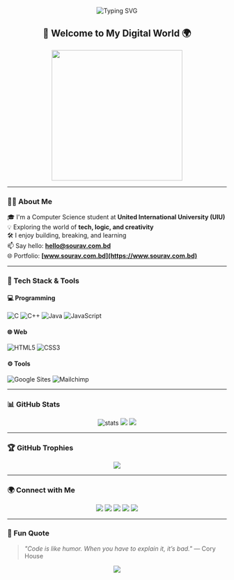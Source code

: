 <p align="center">
  <img src="https://readme-typing-svg.demolab.com?font=Fira+Code&size=24&pause=1000&color=F75C7E&center=true&vCenter=true&width=435&lines=Hi+there+👋;I'm+Sourav+Saha;Aspiring+CS+Student+%7C+Tech+Explorer;Lifelong+Learner+%7C+Open+Source+Lover" alt="Typing SVG" />
</p>

<h2 align="center">🚀 Welcome to My Digital World 🌍</h2>

<p align="center">
  <img src="https://media.giphy.com/media/qgQUggAC3Pfv687qPC/giphy.gif" width="300" />
</p>

---

### 👨‍💻 About Me

🎓 I'm a Computer Science student at **United International University (UIU)**  
💡 Exploring the world of **tech, logic, and creativity**  
🛠️ I enjoy building, breaking, and learning  
📫 Say hello: **[hello@sourav.com.bd](mailto:hello@sourav.com.bd)**  
🌐 Portfolio: **[www.sourav.com.bd](https://www.sourav.com.bd)**

---

### 🔧 Tech Stack & Tools

#### 💻 Programming
![C](https://img.shields.io/badge/C-00599C?style=flat-square&logo=c&logoColor=white)
![C++](https://img.shields.io/badge/C++-00599C?style=flat-square&logo=c%2B%2B&logoColor=white)
![Java](https://img.shields.io/badge/Java-007396?style=flat-square&logo=java&logoColor=white)
![JavaScript](https://img.shields.io/badge/JavaScript-F7DF1E?style=flat-square&logo=javascript&logoColor=black)

#### 🌐 Web
![HTML5](https://img.shields.io/badge/HTML5-E34F26?style=flat-square&logo=html5&logoColor=white)
![CSS3](https://img.shields.io/badge/CSS3-1572B6?style=flat-square&logo=css3&logoColor=white)

#### ⚙️ Tools
![Google Sites](https://img.shields.io/badge/Google%20Sites-34A853?style=flat-square&logo=google&logoColor=white)
![Mailchimp](https://img.shields.io/badge/Mailchimp-FFE01B?style=flat-square&logo=mailchimp&logoColor=black)

---

### 📊 GitHub Stats

<p align="center">
  <img src="https://github-readme-stats.vercel.app/api?username=souravsahapartho&show_icons=true&theme=radical" alt="stats" />
  <img src="https://github-readme-stats.vercel.app/api/top-langs/?username=souravsahapartho&layout=compact&theme=radical&langs_count=8" />
  <img src="https://github-readme-activity-graph.vercel.app/graph?username=souravsahapartho&theme=react-dark&area=true&hide_border=true" />
</p>

---

### 🏆 GitHub Trophies

<p align="center">
  <img src="https://github-profile-trophy.vercel.app/?username=souravsahapartho&theme=gruvbox&column=6&margin-w=10&no-frame=true" />
</p>

---

### 🌍 Connect with Me

<p align="center">
  <a href="https://facebook.com/souravsahapartho" target="_blank"><img src="https://img.shields.io/badge/Facebook-%231877F2.svg?style=for-the-badge&logo=Facebook&logoColor=white"/></a>
  <a href="https://instagram.com/souravsahapartho" target="_blank"><img src="https://img.shields.io/badge/Instagram-%23E4405F.svg?style=for-the-badge&logo=Instagram&logoColor=white"/></a>
  <a href="https://linkedin.com/in/souravsahapartho" target="_blank"><img src="https://img.shields.io/badge/LinkedIn-%230077B5.svg?style=for-the-badge&logo=linkedin&logoColor=white"/></a>
  <a href="https://x.com/souravpartho" target="_blank"><img src="https://img.shields.io/badge/X-000000?style=for-the-badge&logo=twitter&logoColor=white"/></a>
  <a href="https://www.sourav.com.bd" target="_blank"><img src="https://img.shields.io/badge/Website-Visit-blue?style=for-the-badge&logo=google-chrome&logoColor=white"/></a>
</p>

---

### 💬 Fun Quote

> _"Code is like humor. When you have to explain it, it’s bad."_ — Cory House

<p align="center">
  <img src="https://capsule-render.vercel.app/api?type=waving&color=gradient&height=100&section=footer" />
</p>
